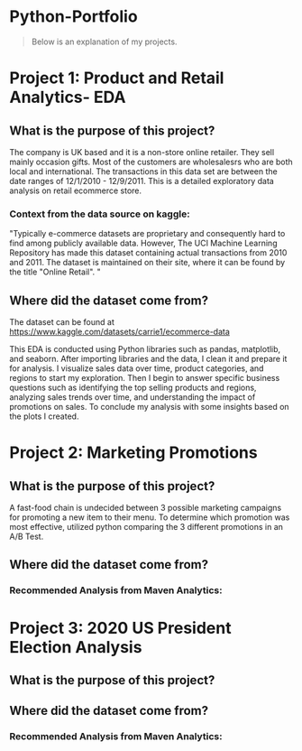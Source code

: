 # Python-Portfolio
  >Below is an explanation of my projects.






# Project 1: Product and Retail Analytics- EDA

## What is the purpose of this project? 
The company is UK based and it is a non-store online retailer. They sell mainly occasion gifts. Most of the customers are wholesalesrs who are both local and international. The transactions in this data set are between the date ranges of 12/1/2010 - 12/9/2011. This is a detailed exploratory data analysis on retail ecommerce store.

### Context from the data source on kaggle:
"Typically e-commerce datasets are proprietary and consequently hard to find among publicly available data. However, The UCI Machine Learning Repository has made this dataset containing actual transactions from 2010 and 2011. The dataset is maintained on their site, where it can be found by the title "Online Retail". "

## Where did the dataset come from?
The dataset can be found at https://www.kaggle.com/datasets/carrie1/ecommerce-data



This EDA is conducted using Python libraries such as pandas, matplotlib, and seaborn. After importing libraries and the data, I clean it and prepare it for analysis. I visualize sales data over time, product categories, and regions to start my exploration. Then I begin to answer specific business questions such as identifying the top selling products and regions, analyzing sales trends over time, and understanding the impact of promotions on sales. To conclude my analysis with some insights based on the plots I created.






# Project 2: Marketing Promotions

## What is the purpose of this project? 
A fast-food chain is undecided between 3 possible marketing campaigns for promoting a new item to their menu. To determine which promotion was most effective, utilized python comparing the 3 different promotions in an A/B Test.

## Where did the dataset come from?


### Recommended Analysis from Maven Analytics:









# Project 3: 2020 US President Election Analysis

## What is the purpose of this project? 


## Where did the dataset come from?


### Recommended Analysis from Maven Analytics:


